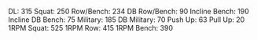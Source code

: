 DL: 315
 Squat: 250
 Row/Bench: 234
 DB Row/Bench: 90
 Incline Bench: 190
 Incline DB Bench: 75
 Military: 185
 DB Military: 70
 Push Up: 63
 Pull Up: 20
 1RPM Squat: 525
 1RPM Row: 415
 1RPM Bench: 390
